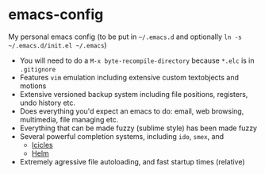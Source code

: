 emacs-config
============

My personal emacs config (to be put in `~/.emacs.d` and optionally `ln -s ~/.emacs.d/init.el ~/.emacs`)

 * You will need to do a `M-x byte-recompile-directory` because `*.elc` is in `.gitignore`
 * Features `vim` emulation including extensive custom textobjects and motions
 * Extensive versioned backup system including file positions, registers, undo history etc.
 * Does everything you'd expect an emacs to do: email, web browsing, multimedia, file managing etc.
 * Everything that can be made fuzzy (sublime style) has been made fuzzy
 * Several powerful completion systems, including `ido`, `smex`, and
   * [Icicles](http://www.emacswiki.org/emacs/Icicles)
   * [Helm](https://github.com/emacs-helm/helm)
 * Extremely agressive file autoloading, and fast startup times (relative)
